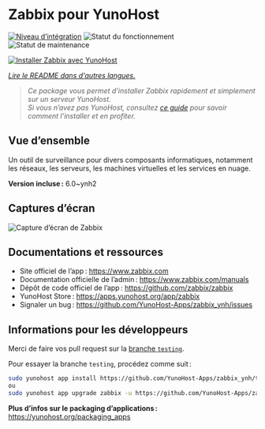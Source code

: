 <!--
Nota bene : ce README est automatiquement généré par <https://github.com/YunoHost/apps/tree/master/tools/readme_generator>
Il NE doit PAS être modifié à la main.
-->

# Zabbix pour YunoHost

[![Niveau d’intégration](https://apps.yunohost.org/badge/integration/zabbix)](https://ci-apps.yunohost.org/ci/apps/zabbix/)
![Statut du fonctionnement](https://apps.yunohost.org/badge/state/zabbix)
![Statut de maintenance](https://apps.yunohost.org/badge/maintained/zabbix)

[![Installer Zabbix avec YunoHost](https://install-app.yunohost.org/install-with-yunohost.svg)](https://install-app.yunohost.org/?app=zabbix)

*[Lire le README dans d'autres langues.](./ALL_README.md)*

> *Ce package vous permet d’installer Zabbix rapidement et simplement sur un serveur YunoHost.*  
> *Si vous n’avez pas YunoHost, consultez [ce guide](https://yunohost.org/install) pour savoir comment l’installer et en profiter.*

## Vue d’ensemble

Un outil de surveillance pour divers composants informatiques, notamment les réseaux, les serveurs, les machines virtuelles et les services en nuage.


**Version incluse :** 6.0~ynh2

## Captures d’écran

![Capture d’écran de Zabbix](./doc/screenshots/screenshot1.png)

## Documentations et ressources

- Site officiel de l’app : <https://www.zabbix.com>
- Documentation officielle de l’admin : <https://www.zabbix.com/manuals>
- Dépôt de code officiel de l’app : <https://github.com/zabbix/zabbix>
- YunoHost Store : <https://apps.yunohost.org/app/zabbix>
- Signaler un bug : <https://github.com/YunoHost-Apps/zabbix_ynh/issues>

## Informations pour les développeurs

Merci de faire vos pull request sur la [branche `testing`](https://github.com/YunoHost-Apps/zabbix_ynh/tree/testing).

Pour essayer la branche `testing`, procédez comme suit :

```bash
sudo yunohost app install https://github.com/YunoHost-Apps/zabbix_ynh/tree/testing --debug
ou
sudo yunohost app upgrade zabbix -u https://github.com/YunoHost-Apps/zabbix_ynh/tree/testing --debug
```

**Plus d’infos sur le packaging d’applications :** <https://yunohost.org/packaging_apps>
